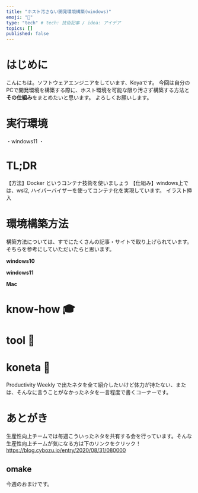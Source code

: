 ```yaml
---
title: "ホスト汚さない開発環境構築(windows)"
emoji: "🐥"
type: "tech" # tech: 技術記事 / idea: アイデア
topics: []
published: false
---
```

# はじめに 
こんにちは。ソフトウェアエンジニアをしています、Koyaです。
今回は自分のPCで開発環境を構築する際に、ホスト環境を可能な限り汚さず構築する方法と**その仕組み**をまとめたいと思います。
よろしくお願いします。

# 実行環境
・windows11
・

# TL;DR
【方法】Docker というコンテナ技術を使いましょう
【仕組み】windows上では、wsl2, ハイパーバイザーを使ってコンテナ化を実現しています。
イラスト挿入

# 環境構築方法
構築方法については、すでにたくさんの記事・サイトで取り上げられています。
そちらを参考にしていただいたらと思います。

**windows10**

**windows11**

**Mac**

# know-how 🎓

# tool 🔨

# koneta 🍘
Productivity Weekly で出たネタを全て紹介したいけど体力が持たない、または、そんなに言うことがなかったネタを一言程度で書くコーナーです。

# あとがき

生産性向上チームでは毎週こういったネタを共有する会を行っています。そんな生産性向上チームが気になる方は下のリンクをクリック！
https://blog.cybozu.io/entry/2020/08/31/080000

## omake
今週のおまけです。
